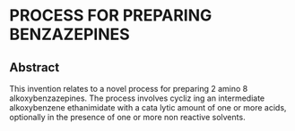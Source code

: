 # PROCESS FOR PREPARING BENZAZEPINES

## Abstract
This invention relates to a novel process for preparing 2 amino 8 alkoxybenzazepines. The process involves cycliz ing an intermediate alkoxybenzene ethanimidate with a cata lytic amount of one or more acids, optionally in the presence of one or more non reactive solvents.